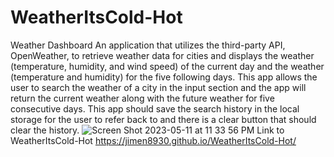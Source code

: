 # WeatherItsCold-Hot
Weather Dashboard
An application that utilizes the third-party API, OpenWeather, to retrieve weather data for cities and displays the weather (temperature, humidity, and wind speed) of the current day and the weather (temperature and humidity) for the five following days.
This app allows the user to search the weather of a city in the input section and the app will return the current weather along with the future weather for five consecutive days. 
This app should save the search history in the local storage for the user to refer back to and there is a clear button that should clear the history. 
![Screen Shot 2023-05-11 at 11 33 56 PM](https://github.com/jimen8930/WeatherItsCold-Hot/assets/128547615/24843ab6-a679-4484-8dcd-ab7ef0aff5f8)
Link to WeatherItsCold-Hot
https://jimen8930.github.io/WeatherItsCold-Hot/
